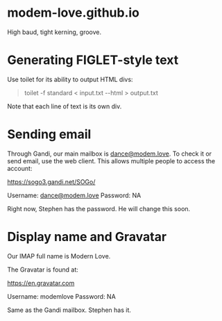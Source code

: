 # modem-love.github.io
High baud, tight kerning, groove.

# Generating FIGLET-style text

Use toilet for its ability to output HTML divs:

> toilet -f standard < input.txt --html > output.txt

Note that each line of text is its own div.

# Sending email

Through Gandi, our main mailbox is dance@modem.love. To check it or send email,
use the web client. This allows multiple people to access the account:

https://sogo3.gandi.net/SOGo/

Username: dance@modem.love
Password: NA

Right now, Stephen has the password. He will change this soon.

# Display name and Gravatar

Our IMAP full name is Modern Love.

The Gravatar is found at:

https://en.gravatar.com

Username: modemlove
Password: NA

Same as the Gandi mailbox. Stephen has it.
